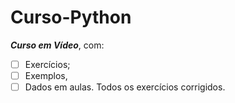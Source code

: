 # Curso-Python
_**Curso em Vídeo**_, com:
- [ ] Exercícios;
- [ ] Exemplos,
- [ ] Dados em aulas.
Todos os exercícios corrigidos.
